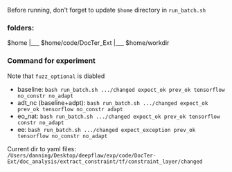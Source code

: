 Before running, don't forget to update `$home` directory in `run_batch.sh`


### folders:
$home
    |___ $home/code/DocTer_Ext
    |___ $home/workdir


### Command for experiment

Note that `fuzz_optional` is diabled


- baseline: `bash run_batch.sh .../changed expect_ok prev_ok tensorflow no_constr no_adapt`
- adt_nc (baseline+adpt):  `bash run_batch.sh .../changed expect_ok prev_ok tensorflow no_constr adapt`
- eo_nat: `bash run_batch.sh .../changed expect_ok prev_ok tensorflow constr no_adapt`
- ee: `bash run_batch.sh .../changed expect_exception prev_ok tensorflow no_constr no_adapt`

Current dir to yaml files: 
`/Users/danning/Desktop/deepflaw/exp/code/DocTer-Ext/doc_analysis/extract_constraint/tf/constraint_layer/changed`